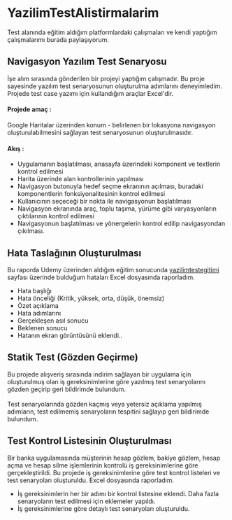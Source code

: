 # YazilimTestAlistirmalarim
 Test alanında eğitim aldığım platformlardaki çalışmaları ve kendi yaptığım çalışmalarımı burada paylaşıyorum.

## Navigasyon Yazılım Test Senaryosu
İşe alım sırasında gönderilen bir projeyi yaptığım çalışmadır. Bu proje sayesinde yazılım test senaryosunun oluşturulma adımlarını deneyimledim. Projede test case yazımı için kullandığım araçlar Excel'dir. 

#### **Projede amaç :**
Google Haritalar üzerinden konum - belirlenen bir lokasyona navigasyon oluşturulabilmesini sağlayan test senaryosunun oluşturulmasıdır.

#### **Akış :**
- Uygulamanın başlatılması, anasayfa üzerindeki komponent ve textlerin kontrol edilmesi
- Harita üzerinde alan kontrollerinin yapılması
- Navigasyon butonuyla hedef seçme ekranının açılması, buradaki komponentlerin fonksiyonalitesinin kontrol edilmesi
- Kullanıcının seçeceği bir nokta ile navigasyonun başlatılması
- Navigasyon ekranında araç, toplu taşıma, yürüme gibi varyasyonların çıktılarının kontrol edilmesi
- Navigasyonun başlatılması ve yönergelerin kontrol edilip navigasyondan çıkılması.

## Hata Taslağının Oluşturulması
Bu raporda Udemy üzerinden aldığım eğitim sonucunda [yazilimtestegitimi](https://yazilimtestegitimi.com/webtestalistirmasi/) sayfası üzerinde bulduğum hataları Excel dosyasında raporladım.
- Hata başlığı
- Hata önceliği (Kritik, yüksek, orta, düşük, önemsiz)
- Özet açıklama
- Hata adımlarını 
- Gerçekleşen asıl sonucu
- Beklenen sonucu
- Hatanın ekran görüntüsünü eklendi..

## Statik Test (Gözden Geçirme)
Bu projede alışveriş sırasında indirim sağlayan bir uygulama için oluşturulmuş olan iş gereksinimlerine göre yazılmış test senaryolarını gözden geçirip geri bildirimde bulundum. <br> <br> Test senaryolarında gözden kaçmış veya yetersiz açıklama yapılmış adımların, test edilmemiş senaryoların tespitini sağlayıp geri bildirimde bulundum.

## Test Kontrol Listesinin Oluşturulması
Bir banka uygulamasında müşterinin hesap gözlem, bakiye gözlem, hesap açma ve hesap silme işlemlerinin kontrolü iş gereksinimlerine göre gerçekleştirildi.
Bu projede iş gereksinimlerine göre test kontrol listeleri ve test senaryoları oluşturuldu. Excel dosyasında raporladım.
- İş gereksinimlerin her bir adımı bir kontrol listesine eklendi. Daha fazla senaryoların test edilmesi için eklemeler yapıldı.
- İş gereksinimlerine göre detaylı test senaryoları oluşturuldu.
